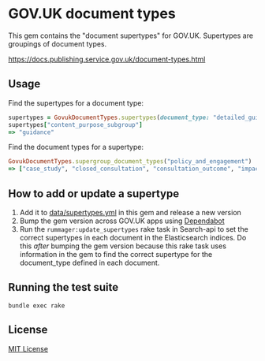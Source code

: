 # GOV.UK document types

This gem contains the "document supertypes" for GOV.UK. Supertypes are groupings
of document types.

https://docs.publishing.service.gov.uk/document-types.html

## Usage


Find the supertypes for a document type:

```rb
supertypes = GovukDocumentTypes.supertypes(document_type: "detailed_guide")
supertypes["content_purpose_subgroup"]
=> "guidance"
```

Find the document types for a supertype:

```rb
GovukDocumentTypes.supergroup_document_types("policy_and_engagement")
=> ["case_study", "closed_consultation", "consultation_outcome", "impact_assessment", "open_consultation", "policy_paper"]
```

## How to add or update a supertype

1. Add it to [data/supertypes.yml](data/supertypes.yml) in this gem and release a new version
2. Bump the gem version across GOV.UK apps using [Dependabot](https://app.dependabot.com/)
3. Run the `rummager:update_supertypes` rake task in Search-api to set the correct supertypes in each document in the Elasticsearch indices. Do this _after_ bumping the gem version because this rake task uses information in the gem to find the correct supertype for the document_type defined in each document.

## Running the test suite

```
bundle exec rake
```

## License

[MIT License](LICENSE.txt)
